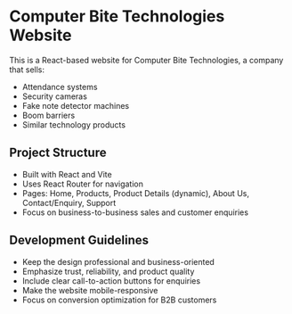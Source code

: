 <!-- Use this file to provide workspace-specific custom instructions to Copilot. For more details, visit https://code.visualstudio.com/docs/copilot/copilot-customization#_use-a-githubcopilotinstructionsmd-file -->

# Computer Bite Technologies Website

This is a React-based website for Computer Bite Technologies, a company that sells:
- Attendance systems
- Security cameras  
- Fake note detector machines
- Boom barriers
- Similar technology products

## Project Structure
- Built with React and Vite
- Uses React Router for navigation
- Pages: Home, Products, Product Details (dynamic), About Us, Contact/Enquiry, Support
- Focus on business-to-business sales and customer enquiries

## Development Guidelines
- Keep the design professional and business-oriented
- Emphasize trust, reliability, and product quality
- Include clear call-to-action buttons for enquiries
- Make the website mobile-responsive
- Focus on conversion optimization for B2B customers
